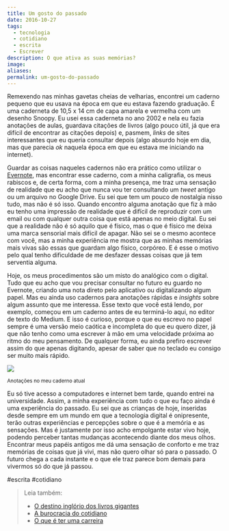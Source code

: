 ```yaml
---
title: Um gosto do passado
date: 2016-10-27
tags:
  - tecnologia
  - cotidiano
  - escrita
  - Escrever
description: O que ativa as suas memórias?
image: 
aliases:
permalink: um-gosto-do-passado
---
```

Remexendo nas minhas gavetas cheias de velharias, encontrei um caderno pequeno que eu usava na época em que eu estava fazendo graduação. É uma caderneta de 10,5 x 14 cm de capa amarela e vermelha com um desenho Snoopy. Eu usei essa caderneta no ano 2002 e nela eu fazia anotações de aulas, guardava citações de livros (algo pouco útil, já que era difícil de encontrar as citações depois) e, pasmem, _links_ de sites interessantes que eu queria consultar depois (algo absurdo hoje em dia, mas que parecia _ok_ naquela época em que eu estava me iniciando na internet).

Guardar as coisas naqueles cadernos não era prático como utilizar o [Evernote](https://evernote.com/intl/pt-br/), mas encontrar esse caderno, com a minha caligrafia, os meus rabiscos e, de certa forma, com a minha presença, me traz uma sensação de realidade que eu acho que nunca vou ter consultando um _tweet_ antigo ou um arquivo no Google Drive. Eu sei que tem um pouco de nostalgia nisso tudo, mas não é só isso. Quando encontro alguma anotação que fiz à mão eu tenho uma impressão de realidade que é difícil de reproduzir com um email ou com qualquer outra coisa que está apenas no meio digital. Eu sei que a realidade não é só aquilo que é físico, mas o que é físico me deixa uma marca sensorial mais difícil de apagar. Não sei se o mesmo acontece com você, mas a minha experiência me mostra que as minhas memórias mais vivas são essas que guardam algo físico, corpóreo. E é esse o motivo pelo qual tenho dificuldade de me desfazer dessas coisas que já tem serventia alguma.

Hoje, os meus procedimentos são um misto do analógico com o digital. Tudo que eu acho que vou precisar consultar no futuro eu guardo no Evernote, criando uma nota direto pelo aplicativo ou digitalizando algum papel. Mas eu ainda uso cadernos para anotações rápidas e _insights_ sobre algum assunto que me interessa. Esse texto que você está lendo, por exemplo, começou em um caderno antes de eu terminá-lo aqui, no editor de texto do Medium. E isso é curioso, porque o que eu escrevo no papel sempre é uma versão meio caótica e incompleta do que eu quero dizer, já que não tenho como uma escrever à mão em uma velocidade próxima ao ritmo do meu pensamento. De qualquer forma, eu ainda prefiro escrever assim do que apenas digitando, apesar de saber que no teclado eu consigo ser muito mais rápido.

<img src="/assets/img/um-gosto-do passado-medium.jpeg">

<small>Anotações no meu caderno atual</small>

Eu só tive acesso a computadores e internet bem tarde, quando entrei na universidade. Assim, a minha experiência com tudo o que eu faço ainda é uma experiência do passado. Eu sei que as crianças de hoje, inseridas desde sempre em um mundo em que a tecnologia digital é onipresente, terão outras experiências e percepções sobre o que é a memória e as sensações. Mas é justamente por isso acho empolgante estar vivo hoje, podendo perceber tantas mudanças acontecendo diante dos meus olhos. Encontrar meus papéis antigos me dá uma sensação de conforto e me traz memórias de coisas que já vivi, mas não quero olhar só para o passado. O futuro chega a cada instante e o que ele traz parece bom demais para vivermos só do que já passou.


#escrita #cotidiano

> Leia também:
> - <a href="/o-destino-inglorio-dos-livros-gigantes">O destino inglório dos livros gigantes</a>
> - <a href="/a-burocracia-do-cotidiano">A burocracia do cotidiano</a>
> - <a href="/o-que-e-ter-uma-carreira">O que é ter uma carreira</a>
